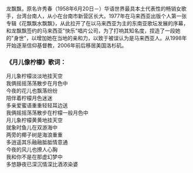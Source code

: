 

龙飘飘，原名许秀春（1958年6月20日－）华语世界最具本土代表性的畅销女歌手，台湾台南人，从小在台南市新营区长大。1977年在马来西亚出版个人第一张专辑《花飘飘水飘飘》，从此拉开了在以马来西亚为主的东南亚歌坛发展的序幕，和龙飘飘签约的马来西亚"快乐"唱片公司，为了打响其知名度，捏造了一段她的"身世"，以增加她在当地的亲和力，以致于被误认为是马来西亚人。从1998年开始逐渐信仰基督教，2006年前后移居美国洛杉矶。

### 《月儿像柠檬》歌词：

月儿象柠檬淡淡地挂天空  
我俩摇摇荡荡散步在月色中  
今夜的花儿也飘落纷纷  
陪伴着柠檬月色迷迷  
多亲爱蜜语重重轻轻耳边送  
我俩摇摇荡荡散步在柠檬一般月色中  
月儿象柠檬黄黄地挂天空  
就象时鱼儿在双游海中  
两旁的椰子树是海浪重重  
多逍遥其乐融融胝胝情意通  
今夜的风儿也撩人心胸  
我和你不是在那虚幻梦中  
多悠静夜已深沉情深比酒浓染婆

